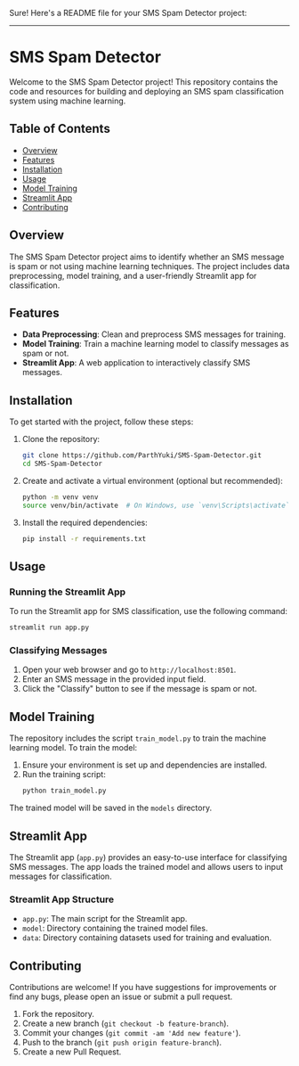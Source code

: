 Sure! Here's a README file for your SMS Spam Detector project:

---

# SMS Spam Detector

Welcome to the SMS Spam Detector project! This repository contains the code and resources for building and deploying an SMS spam classification system using machine learning.

## Table of Contents

- [Overview](#overview)
- [Features](#features)
- [Installation](#installation)
- [Usage](#usage)
- [Model Training](#model-training)
- [Streamlit App](#streamlit-app)
- [Contributing](#contributing)

## Overview

The SMS Spam Detector project aims to identify whether an SMS message is spam or not using machine learning techniques. The project includes data preprocessing, model training, and a user-friendly Streamlit app for classification.

## Features

- **Data Preprocessing**: Clean and preprocess SMS messages for training.
- **Model Training**: Train a machine learning model to classify messages as spam or not.
- **Streamlit App**: A web application to interactively classify SMS messages.

## Installation

To get started with the project, follow these steps:

1. Clone the repository:
    ```bash
    git clone https://github.com/ParthYuki/SMS-Spam-Detector.git
    cd SMS-Spam-Detector
    ```

2. Create and activate a virtual environment (optional but recommended):
    ```bash
    python -m venv venv
    source venv/bin/activate  # On Windows, use `venv\Scripts\activate`
    ```

3. Install the required dependencies:
    ```bash
    pip install -r requirements.txt
    ```

## Usage

### Running the Streamlit App

To run the Streamlit app for SMS classification, use the following command:
```bash
streamlit run app.py
```

### Classifying Messages

1. Open your web browser and go to `http://localhost:8501`.
2. Enter an SMS message in the provided input field.
3. Click the "Classify" button to see if the message is spam or not.

## Model Training

The repository includes the script `train_model.py` to train the machine learning model. To train the model:

1. Ensure your environment is set up and dependencies are installed.
2. Run the training script:
    ```bash
    python train_model.py
    ```

The trained model will be saved in the `models` directory.

## Streamlit App

The Streamlit app (`app.py`) provides an easy-to-use interface for classifying SMS messages. The app loads the trained model and allows users to input messages for classification.

### Streamlit App Structure

- `app.py`: The main script for the Streamlit app.
- `model`: Directory containing the trained model files.
- `data`: Directory containing datasets used for training and evaluation.

## Contributing

Contributions are welcome! If you have suggestions for improvements or find any bugs, please open an issue or submit a pull request.

1. Fork the repository.
2. Create a new branch (`git checkout -b feature-branch`).
3. Commit your changes (`git commit -am 'Add new feature'`).
4. Push to the branch (`git push origin feature-branch`).
5. Create a new Pull Request.

